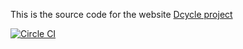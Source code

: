 This is the source code for the website [Dcycle project](http://dcycleproject.org/)

[![Circle CI](https://circleci.com/gh/alberto56/dcyclesite/tree/master.svg?style=svg)](https://circleci.com/gh/alberto56/dcyclesite/tree/master)
